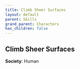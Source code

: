 ```yaml
---
title: Climb Sheer Surfaces
layout: default
parent: Skills
grand_parent: Characters
has_children: false
---
```


## Climb Sheer Surfaces

**Society**: Human
